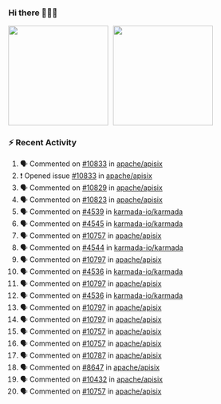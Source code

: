 ### Hi there 👋👋👋

<div style="display: flex; gap: 10px;">
  <img height="200px" src="https://github-readme-stats.vercel.app/api?username=Vacant2333&show_icons=true&theme=flag-india&count_private=true&hide_rank=true&include_all_commits=true">
  <img height="200px" src="https://github-readme-stats.vercel.app/api/top-langs/?username=Vacant2333&layout=donut">
</div>

### :zap: Recent Activity

<!--START_SECTION:activity-->
1. 🗣 Commented on [#10833](https://github.com/apache/apisix/issues/10833#issuecomment-1893996431) in [apache/apisix](https://github.com/apache/apisix)
2. ❗ Opened issue [#10833](https://github.com/apache/apisix/issues/10833) in [apache/apisix](https://github.com/apache/apisix)
3. 🗣 Commented on [#10829](https://github.com/apache/apisix/issues/10829#issuecomment-1893277557) in [apache/apisix](https://github.com/apache/apisix)
4. 🗣 Commented on [#10823](https://github.com/apache/apisix/issues/10823#issuecomment-1893263333) in [apache/apisix](https://github.com/apache/apisix)
5. 🗣 Commented on [#4539](https://github.com/karmada-io/karmada/pull/4539#issuecomment-1893249246) in [karmada-io/karmada](https://github.com/karmada-io/karmada)
6. 🗣 Commented on [#4545](https://github.com/karmada-io/karmada/pull/4545#issuecomment-1893245867) in [karmada-io/karmada](https://github.com/karmada-io/karmada)
7. 🗣 Commented on [#10757](https://github.com/apache/apisix/issues/10757#issuecomment-1892930666) in [apache/apisix](https://github.com/apache/apisix)
8. 🗣 Commented on [#4544](https://github.com/karmada-io/karmada/issues/4544#issuecomment-1890868208) in [karmada-io/karmada](https://github.com/karmada-io/karmada)
9. 🗣 Commented on [#10797](https://github.com/apache/apisix/issues/10797#issuecomment-1890390881) in [apache/apisix](https://github.com/apache/apisix)
10. 🗣 Commented on [#4536](https://github.com/karmada-io/karmada/pull/4536#issuecomment-1890389093) in [karmada-io/karmada](https://github.com/karmada-io/karmada)
11. 🗣 Commented on [#10797](https://github.com/apache/apisix/issues/10797#issuecomment-1889412062) in [apache/apisix](https://github.com/apache/apisix)
12. 🗣 Commented on [#4536](https://github.com/karmada-io/karmada/pull/4536#issuecomment-1889304664) in [karmada-io/karmada](https://github.com/karmada-io/karmada)
13. 🗣 Commented on [#10797](https://github.com/apache/apisix/issues/10797#issuecomment-1889223219) in [apache/apisix](https://github.com/apache/apisix)
14. 🗣 Commented on [#10797](https://github.com/apache/apisix/issues/10797#issuecomment-1889052792) in [apache/apisix](https://github.com/apache/apisix)
15. 🗣 Commented on [#10757](https://github.com/apache/apisix/issues/10757#issuecomment-1888886789) in [apache/apisix](https://github.com/apache/apisix)
16. 🗣 Commented on [#10757](https://github.com/apache/apisix/issues/10757#issuecomment-1888799338) in [apache/apisix](https://github.com/apache/apisix)
17. 🗣 Commented on [#10787](https://github.com/apache/apisix/issues/10787#issuecomment-1888757142) in [apache/apisix](https://github.com/apache/apisix)
18. 🗣 Commented on [#8647](https://github.com/apache/apisix/issues/8647#issuecomment-1887353362) in [apache/apisix](https://github.com/apache/apisix)
19. 🗣 Commented on [#10432](https://github.com/apache/apisix/issues/10432#issuecomment-1886607085) in [apache/apisix](https://github.com/apache/apisix)
20. 🗣 Commented on [#10757](https://github.com/apache/apisix/issues/10757#issuecomment-1886572904) in [apache/apisix](https://github.com/apache/apisix)
<!--END_SECTION:activity-->
